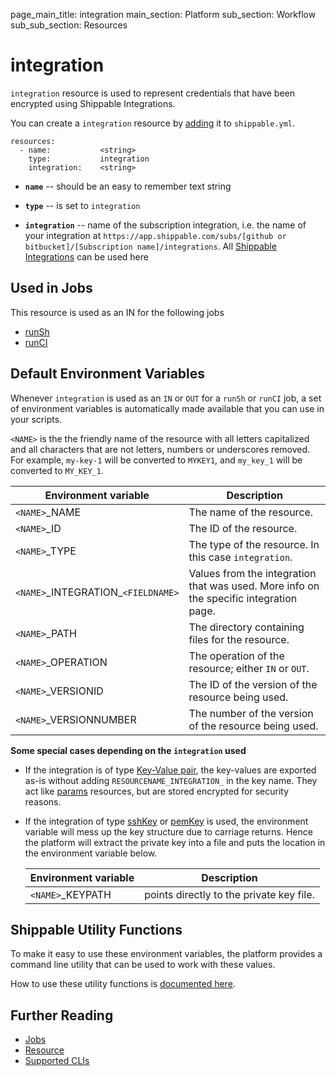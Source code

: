 page_main_title: integration
main_section: Platform
sub_section: Workflow
sub_sub_section: Resources

# integration
`integration` resource is used to represent credentials that have been encrypted using Shippable Integrations.

You can create a `integration` resource by [adding](/platform/tutorial/workflow/crud-resource#adding) it to `shippable.yml`.


```
resources:
  - name:           <string>
    type:           integration
    integration:    <string>
```

* **`name`** -- should be an easy to remember text string

* **`type`** -- is set to `integration`

* **`integration`** -- name of the subscription integration, i.e. the name of your integration at `https://app.shippable.com/subs/[github or bitbucket]/[Subscription name]/integrations`. All [Shippable Integrations](/platform/integration/overview/) can be used here

## Used in Jobs
This resource is used as an IN for the following jobs

* [runSh](/platform/workflow/job/runsh)
* [runCI](/platform/workflow/job/runci)

## Default Environment Variables
Whenever `integration` is used as an `IN` or `OUT` for a `runSh` or `runCI` job, a set of environment variables is automatically made available that you can use in your scripts.

`<NAME>` is the the friendly name of the resource with all letters capitalized and all characters that are not letters, numbers or underscores removed. For example, `my-key-1` will be converted to `MYKEY1`, and `my_key_1` will be converted to `MY_KEY_1`.

| Environment variable						| Description                         |
| ------------- 								|------------------------------------ |
| `<NAME>`\_NAME 							| The name of the resource. |
| `<NAME>`\_ID 								| The ID of the resource. |
| `<NAME>`\_TYPE 							| The type of the resource. In this case `integration`. |
| `<NAME>`\_INTEGRATION\_`<FIELDNAME>`	| Values from the integration that was used. More info on the specific integration page. |
| `<NAME>`\_PATH 							| The directory containing files for the resource. |
| `<NAME>`\_OPERATION 						| The operation of the resource; either `IN` or `OUT`. |
| `<NAME>`\_VERSIONID    					| The ID of the version of the resource being used. |
| `<NAME>`\_VERSIONNUMBER 					| The number of the version of the resource being used. |

**Some special cases depending on the `integration` used**

* If the integration is of type [Key-Value pair](/platform/integration/key-value), the key-values are exported as-is without adding `RESOURCENAME_INTEGRATION_` in the key name. They act like [params](/platform/workflow/resource/params) resources, but are stored encrypted for security reasons.

* If the integration of type [sshKey](/platform/integration/sshKey) or [pemKey](/platform/integration/pemKey) is used, the environment variable will mess up the key structure due to carriage returns. Hence the platform will extract the private key into a file and puts the location in the environment variable below.

	| Environment variable        |  Description                               |
	|-----------------------------|--------------------------------------------|
	| `<NAME>`\_KEYPATH           | points directly to the private key file.   |


## Shippable Utility Functions
To make it easy to use these environment variables, the platform provides a command line utility that can be used to work with these values.

How to use these utility functions is [documented here](/platform/tutorial/workflow/using-shipctl).

## Further Reading
* [Jobs](/platform/workflow/job/overview)
* [Resource](/platform/workflow/resource/overview)
* [Supported CLIs](/platform/runtime/overview#cli)
